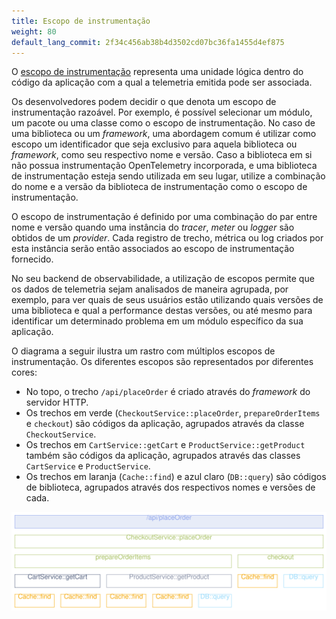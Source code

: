```yaml
---
title: Escopo de instrumentação
weight: 80
default_lang_commit: 2f34c456ab38b4d3502cd07bc36fa1455d4ef875
---
```


O [escopo de instrumentação](/docs/specs/otel/glossary/#instrumentation-scope)
representa uma unidade lógica dentro do código da aplicação com a qual a
telemetria emitida pode ser associada.

Os desenvolvedores podem decidir o que denota um escopo de instrumentação
razoável. Por exemplo, é possível selecionar um módulo, um pacote ou uma classe
como o escopo de instrumentação. No caso de uma biblioteca ou um _framework_,
uma abordagem comum é utilizar como escopo um identificador que seja exclusivo
para aquela biblioteca ou _framework_, como seu respectivo nome e versão. Caso a
biblioteca em si não possua instrumentação OpenTelemetry incorporada, e uma
biblioteca de instrumentação esteja sendo utilizada em seu lugar, utilize a
combinação do nome e a versão da biblioteca de instrumentação como o escopo de
instrumentação.

O escopo de instrumentação é definido por uma combinação do par entre nome e
versão quando uma instância do _tracer_, _meter_ ou _logger_ são obtidos de um
_provider_. Cada registro de trecho, métrica ou log criados por esta instância
serão então associados ao escopo de instrumentação fornecido.

No seu backend de observabilidade, a utilização de escopos permite que os dados
de telemetria sejam analisados de maneira agrupada, por exemplo, para ver quais
de seus usuários estão utilizando quais versões de uma biblioteca e qual a
performance destas versões, ou até mesmo para identificar um determinado
problema em um módulo específico da sua aplicação.

O diagrama a seguir ilustra um rastro com múltiplos escopos de instrumentação.
Os diferentes escopos são representados por diferentes cores:

- No topo, o trecho `/api/placeOrder` é criado através do _framework_ do
  servidor HTTP.
- Os trechos em verde (`CheckoutService::placeOrder`, `prepareOrderItems` e
  `checkout`) são códigos da aplicação, agrupados através da classe
  `CheckoutService`.
- Os trechos em `CartService::getCart` e `ProductService::getProduct` também são
  códigos da aplicação, agrupados através das classes `CartService` e
  `ProductService`.
- Os trechos em laranja (`Cache::find`) e azul claro (`DB::query`) são códigos
  de biblioteca, agrupados através dos respectivos nomes e versões de cada.

![Esta imagem ilustra um rastro com múltiplos escopos de instrumentação](spans-with-instrumentation-scope.svg)
